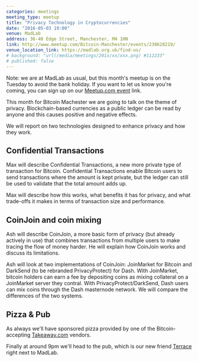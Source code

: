 ```yaml
---
categories: meetings
meeting_type: meetup
title: "Privacy Technology in Cryptocurrencies"
date: "2016-05-03 19:00"
venue: MadLab
address: 36-40 Edge Street, Manchester, M4 1HN
link: http://www.meetup.com/Bitcoin-Manchester/events/230628219/
venue_location_link: https://madlab.org.uk/find-us/
# background: "url(/media/meetings/201x/xx/xxx.png) #112233"
# published: false
---
```


Note: we are at MadLab as usual, but this month's meetup is on the Tuesday to avoid the bank holiday. If you want to let us know you're coming, you can sign up on our [Meetup.com event]({{page.link}}) link.

This month for Bitcoin Machester we are going to talk on the theme of privacy. Blockchain-based currencies as a public ledger can be read by anyone and this causes positive and negative effects.

We will report on two technologies designed to enhance privacy and how they work.

## Confidential Transactions

Max will describe Confidential Transactions, a new more private type of transaction for Bitcoin. Confidential Transactions enable Bitcoin users to send transactions where the amount is kept private, but the ledger can still be used to validate that the total amount adds up.

Max will describe how this works, what benefits it has for privacy, and what trade-offs it makes in terms of transaction size and performance.

## CoinJoin and coin mixing

Ash will describe CoinJoin, a more basic form of privacy (but already actively in use) that combines transactions from multiple users to make tracing the flow of money harder. He will explain how CoinJoin works and discuss its limitations.

Ash will look at two implementations of CoinJoin: JoinMarket for Bitcoin and DarkSend (to be rebranded PrivacyProtect) for Dash. With JoinMarket, bitcoin holders can earn a fee by depositing coins as mixing collateral on a JoinMarket server they contral. With PrivacyProtect/DarkSend, Dash users can mix coins through the Dash masternode network. We will compare the differences of the two systems.

## Pizza & Pub

As always we'll have sponsored pizza provided by one of the Bitcoin-accepting [Takeaway.com][takeaway] vendors.

Finally at around 9pm we'll head to the pub, which is our new friend [Terrace][terrace] right next to MadLab.

[takeaway]: http://www.takeaway.com/
[terrace]: https://twitter.com/nqterrace
